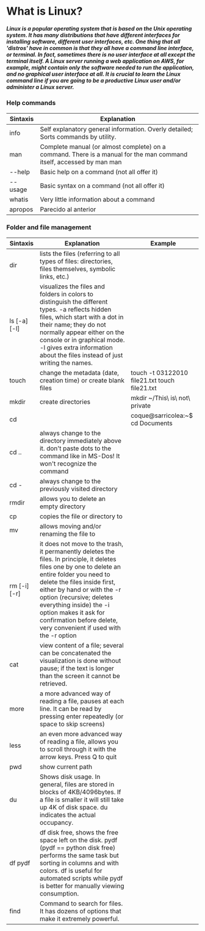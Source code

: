# What is Linux?

##### Linux is a popular operating system that is based on the Unix operating system. It has many distributions that have different interfaces for installing software, different user interfaces, etc. One thing that all 'distros' have in common is that they all have a command line interface, or terminal. In fact, sometimes there is no user interface at all except the terminal itself. A Linux server running a web application on AWS, for example, might contain only the software needed to run the application, and no graphical user interface at all. It is crucial to learn the Linux command line if you are going to be a productive Linux user and/or administer a Linux server.

### Help commands

| Sintaxis | Explanation |
|-----------|-----------|
| info | Self explanatory general information. Overly detailed; Sorts commands by utility. |
| man <command> | Complete manual (or almost complete) on a command. There is a manual for the man command itself, accessed by man man |
| <command> --help | Basic help on a command (not all offer it) |
| <command> --usage | Basic syntax on a command (not all offer it) |
| whatis <command> | Very little information about a command |
| apropos <command> | Parecido al anterior |

### Folder and file management

| Sintaxis	 | Explanation | Example |
|-----------|-----------|-----------|
| dir | lists the files (referring to all types of files: directories, files themselves, symbolic links, etc.) |  |
| ls [-a] [-l] | visualizes the files and folders in colors to distinguish the different types. -a reflects hidden files, which start with a dot in their name; they do not normally appear either on the console or in graphical mode. -l gives extra information about the files instead of just writing the names. |  |
| touch <path> | change the metadata (date, creation time) or create blank files | touch -t 03122010 file21.txt touch file21.txt |
| mkdir <path> | create directories | mkdir ~/This\ is\ not\ private |
| cd <path>	 |  | coque@sarricolea:~$ cd Documents |
| cd ..	 | always change to the directory immediately above it. don't paste dots to the command like in MS-Dos! It won't recognize the command |  |
| cd - | always change to the previously visited directory |  |
| rmdir <path>	 | allows you to delete an empty directory |  |
| cp <source> <destination> | copies the file or directory <source> to <destination> |  |
| mv <source> <destination> | allows moving and/or renaming the file <source> to <destination> |  |
| rm [-i] [-r] <branch> | it does not move to the trash, it permanently deletes the files. In principle, it deletes files one by one to delete an entire folder you need to delete the files inside first, either by hand or with the -r option (recursive; deletes everything inside) the -i option makes it ask for confirmation before delete, very convenient if used with the -r option |  |
| cat <path> | view content of a file; several can be concatenated the visualization is done without pause; if the text is longer than the screen it cannot be retrieved. |  |
| more <path> | a more advanced way of reading a file, pauses at each line. It can be read by pressing enter repeatedly (or space to skip screens) |  |
| less <path> | an even more advanced way of reading a file, allows you to scroll through it with the arrow keys. Press Q to quit |  |
| pwd | show current path |  |
| du | Shows disk usage. In general, files are stored in blocks of 4KB/4096bytes. If a file is smaller it will still take up 4K of disk space. du indicates the actual occupancy. |  |
| df pydf | df disk free, shows the free space left on the disk. pydf (pydf == python disk free) performs the same task but sorting in columns and with colors. df is useful for automated scripts while pydf is better for manually viewing consumption. |  |
| find | Command to search for files. It has dozens of options that make it extremely powerful. |  |





